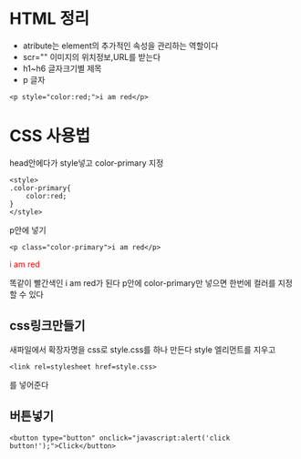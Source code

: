 HTML 정리
=========
- atribute는 element의 추가적인 속성을 관리하는 역할이다   
- scr="" 이미지의 위치정보,URL를 받는다   
- h1~h6 글자크기별 제목   
- p 글자   
```
<p style="color:red;">i am red</p>
```
# CSS 사용법
head안에다가 style넣고 color-primary 지정
```
<style>
.color-primary{
    color:red;
}
</style>
```
p안에 넣기
```
<p class="color-primary">i am red</p>
```
<style>
.color-primary{
    color:red;
}
</style>

<p class="color-primary">i am red</p>
똑같이 빨간색인 i am red가 된다   
p안에 color-primary만 넣으면 한번에 컬러를 지정할 수 있다   
   
css링크만들기
------------
새파일에서 확장자명을 css로 style.css를 하나 만든다
style 엘리먼트를 지우고 
```
<link rel=stylesheet href=style.css>
```
를 넣어준다   
## 버튼넣기
```
<button type="button" onclick="javascript:alert('click button!');">Click</button>
```

